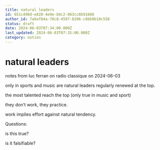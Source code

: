 ```yaml
---
title: natural leaders
id: 651c498d-e828-4e9e-b9c2-063cc8b91608
author_id: 7a9af84a-70c8-4597-8206-c8bb9b10c558
status: draft
date: 2024-06-03T07:34:00.000Z
last_updated: 2024-06-03T07:35:00.000Z
category: notion
---
```


# natural leaders


notes from luc ferran on radio classique on 2024-06-03

only in sports and music are natural leaders regularly renewed at the top.

the most talented reach the top (only true in music and sport)

they don’t work, they practice.

work implies effort against natural tendency.



Questions:

 is this true?

is it falsifiable?
